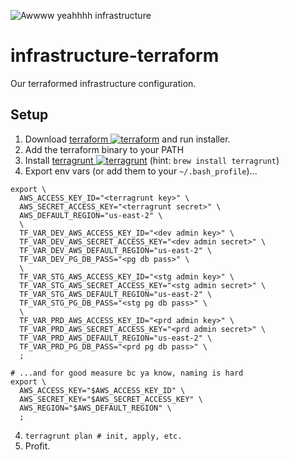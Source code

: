 ![Awwww yeahhhh infrastructure](https://cdn.rawgit.com/silverback-insights/hosted-assets/b9db33da/images/logo-infrastructure.png)

# infrastructure-terraform
Our terraformed infrastructure configuration.

## Setup
1. Download [terraform ![terraform](https://www.google.com/s2/favicons?domain=www.terraform.io)](https://www.terraform.io/downloads.html) and run installer.
2. Add the terraform binary to your PATH
2. Install [terragrunt ![terragrunt](https://avatars0.githubusercontent.com/u/17118990?v=3&s=16)](https://github.com/gruntwork-io/terragrunt)
    (hint: `brew install terragrunt`)
3. Export env vars (or add them to your `~/.bash_profile`)...
  ```
  export \
    AWS_ACCESS_KEY_ID="<terragrunt key>" \
    AWS_SECRET_ACCESS_KEY="<terragrunt secret>" \
    AWS_DEFAULT_REGION="us-east-2" \
    \
    TF_VAR_DEV_AWS_ACCESS_KEY_ID="<dev admin key>" \
    TF_VAR_DEV_AWS_SECRET_ACCESS_KEY="<dev admin secret>" \
    TF_VAR_DEV_AWS_DEFAULT_REGION="us-east-2" \
    TF_VAR_DEV_PG_DB_PASS="<pg db pass>" \
    \
    TF_VAR_STG_AWS_ACCESS_KEY_ID="<stg admin key>" \
    TF_VAR_STG_AWS_SECRET_ACCESS_KEY="<stg admin secret>" \
    TF_VAR_STG_AWS_DEFAULT_REGION="us-east-2" \
    TF_VAR_STG_PG_DB_PASS="<stg pg db pass>" \
    \
    TF_VAR_PRD_AWS_ACCESS_KEY_ID="<prd admin key>" \
    TF_VAR_PRD_AWS_SECRET_ACCESS_KEY="<prd admin secret>" \
    TF_VAR_PRD_AWS_DEFAULT_REGION="us-east-2" \
    TF_VAR_PRD_PG_DB_PASS="<prd pg db pass>" \
    ;

  # ...and for good measure bc ya know, naming is hard
  export \
    AWS_ACCESS_KEY="$AWS_ACCESS_KEY_ID" \
    AWS_SECRET_KEY="$AWS_SECRET_ACCESS_KEY" \
    AWS_REGION="$AWS_DEFAULT_REGION" \
    ;

  ```
4. `terragrunt plan # init, apply, etc.`
5. Profit.

